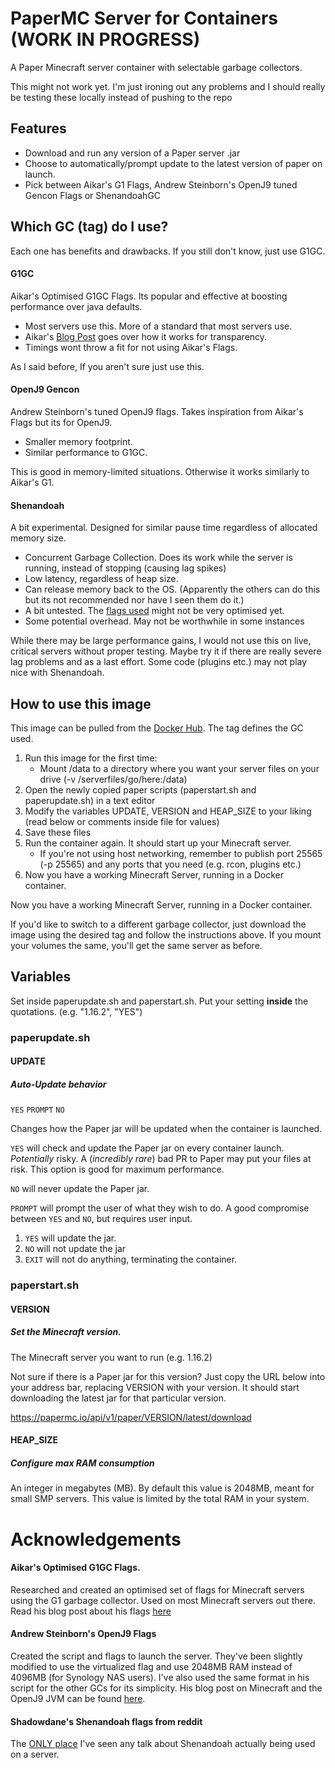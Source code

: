 # PaperMC Server for Containers (WORK IN PROGRESS)
A Paper Minecraft server container with selectable garbage collectors.

This might not work yet. I'm just ironing out any problems and I should really be testing these locally instead of pushing to the repo
## Features
* Download and run any version of a Paper server .jar
* Choose to automatically/prompt update to the latest version of paper on launch.
* Pick between Aikar's G1 Flags, Andrew Steinborn's OpenJ9 tuned Gencon Flags or ShenandoahGC

## Which GC (tag) do I use?
Each one has benefits and drawbacks. If you still don't know, just use G1GC.

#### G1GC
Aikar's Optimised G1GC Flags. Its popular and effective at boosting performance over java defaults.
* Most servers use this. More of a standard that most servers use.
* Aikar's [Blog Post](https://aikar.co/2018/07/02/tuning-the-jvm-g1gc-garbage-collector-flags-for-minecraft/) goes over how it works for transparency.
* Timings wont throw a fit for not using Aikar's Flags.

As I said before, If you aren't sure just use this.

#### OpenJ9 Gencon
Andrew Steinborn's tuned OpenJ9 flags. Takes inspiration from Aikar's Flags but its for OpenJ9.
* Smaller memory footprint.
* Similar performance to G1GC.

This is good in memory-limited situations. Otherwise it works similarly to Aikar's G1.

#### Shenandoah
A bit experimental. Designed for similar pause time regardless of allocated memory size.
* Concurrent Garbage Collection. Does its work while the server is running, instead of stopping (causing lag spikes)
* Low latency, regardless of heap size.
* Can release memory back to the OS. (Apparently the others can do this but its not recommended nor have I seen them do it.)
* A bit untested. The [flags used](https://www.reddit.com/r/admincraft/comments/bmn889/vanilla_minecraft_server_1141pre2_experiencing/emy79tk/) might not be very optimised yet.
* Some potential overhead. May not be worthwhile in some instances

While there may be large performance gains, I would not use this on live, critical servers without proper testing. Maybe try it if there are really severe lag problems and as a last effort. Some code (plugins etc.) may not play nice with Shenandoah.

## How to use this image
This image can be pulled from the [Docker Hub](https://hub.docker.com/repository/docker/epicbusta/papermc-openj9). The tag defines the GC used.

1. Run this image for the first time:
	* Mount /data to a directory where you want your server files on your drive (-v /serverfiles/go/here:/data)
2. Open the newly copied paper scripts (paperstart.sh and paperupdate.sh) in a text editor
3. Modify the variables UPDATE, VERSION and HEAP_SIZE to your liking (read below or comments inside file for values)
4. Save these files
5. Run the container again. It should start up your Minecraft server.
	* If you're not using host networking, remember to publish port 25565 (-p 25565) and any ports that you need (e.g. rcon, plugins etc.)
6. Now you have a working Minecraft Server, running in a Docker container.

Now you have a working Minecraft Server, running in a Docker container.

If you'd like to switch to a different garbage collector, just download the image using the desired tag and follow the instructions above. If you mount your volumes the same, you'll get the same server as before.

## Variables
Set inside paperupdate.sh and paperstart.sh. Put your setting **inside** the quotations. (e.g. "1.16.2", "YES")
### paperupdate.sh
#### UPDATE
##### Auto-Update behavior
`YES` `PROMPT` `NO`

Changes how the Paper jar will be updated when the container is launched.

`YES` will check and update the Paper jar on every container launch. *Potentially* risky. A (*incredibly rare*) bad PR to Paper may put your files at risk. This option is good for maximum performance.

`NO` will never update the Paper jar.

`PROMPT` will prompt the user of what they wish to do. A good compromise between `YES` and `NO`, but requires user input.

1. `YES` will update the jar.
2. `NO` will not update the jar
3. `EXIT` will not do anything, terminating the container.

### paperstart.sh
#### VERSION
##### Set the Minecraft version.
The Minecraft server you want to run (e.g. 1.16.2)

Not sure if there is a Paper jar for this version? Just copy the URL below into your address bar, replacing VERSION with your version. It should start downloading the latest jar for that particular version.

https://papermc.io/api/v1/paper/VERSION/latest/download


#### HEAP_SIZE
##### Configure max RAM consumption
An integer in megabytes (MB). By default this value is 2048MB, meant for small SMP servers.
This value is limited by the total RAM in your system.

# Acknowledgements
#### Aikar's Optimised G1GC Flags.
Researched and created an optimised set of flags for Minecraft servers using the G1 garbage collector. Used on most Minecraft servers out there.
Read his blog post about his flags [here](https://aikar.co/2018/07/02/tuning-the-jvm-g1gc-garbage-collector-flags-for-minecraft/)
#### Andrew Steinborn's OpenJ9 Flags
Created the script and flags to launch the server. They've been slightly modified to use the virtualized flag and use 2048MB RAM instead of 4096MB (for Synology NAS users). I've also used the same format in his script for the other GCs for its simplicity.
His blog post on Minecraft and the OpenJ9 JVM can be found [here](https://steinborn.me/posts/tuning-minecraft-openj9/).
#### Shadowdane's Shenandoah flags from reddit
The [ONLY place](https://www.reddit.com/r/admincraft/comments/bmn889/vanilla_minecraft_server_1141pre2_experiencing/emy79tk/) I've seen any talk about Shenandoah actually being used on a server.
